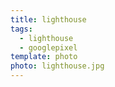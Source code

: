 ```yaml
---
title: lighthouse
tags:
  - lighthouse
  - googlepixel
template: photo
photo: lighthouse.jpg
---
```

